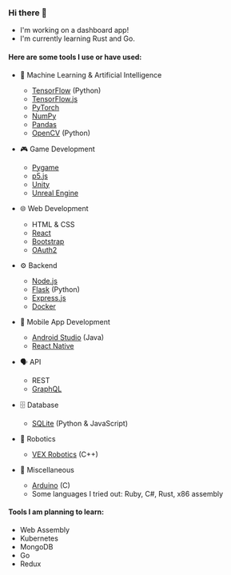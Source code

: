 ### Hi there 👋

<!--
**pokir/pokir** is a ✨ _special_ ✨ repository because its `README.md` (this file) appears on your GitHub profile.

Here are some ideas to get you started:

- 🔭 I’m currently working on ...
- 🌱 I’m currently learning ...
- 👯 I’m looking to collaborate on ...
- 🤔 I’m looking for help with ...
- 💬 Ask me about ...
- 📫 How to reach me: ...
- 😄 Pronouns: ...
- ⚡ Fun fact: ...
-->

- I'm working on a dashboard app!
- I'm currently learning Rust and Go.

#### Here are some tools I use or have used:

- 🧠 Machine Learning & Artificial Intelligence
  - [TensorFlow](https://www.tensorflow.org/) (Python)
  - [TensorFlow.js](https://www.tensorflow.org/js)
  - [PyTorch](https://pytorch.org/)
  - [NumPy](https://numpy.org/)
  - [Pandas](https://pandas.pydata.org/)
  - [OpenCV](https://docs.opencv.org/master/) (Python)

- 🎮 Game Development
  - [Pygame](https://www.pygame.org/)
  - [p5.js](https://p5js.org/)
  - [Unity](https://unity.com/)
  - [Unreal Engine](https://www.unrealengine.com/)

- 🌐 Web Development
  - HTML & CSS
  - [React](https://reactjs.org/)
  - [Bootstrap](https://getbootstrap.com/)
  - [OAuth2](https://oauth.net/2/)

- ⚙️ Backend
  - [Node.js](https://nodejs.dev/)
  - [Flask](https://flask.palletsprojects.com/) (Python)
  - [Express.js](https://expressjs.com/)
  - [Docker](https://www.docker.com/)

- 📱 Mobile App Development
  - [Android Studio](https://developer.android.com/studio/) (Java)
  - [React Native](https://reactnative.dev/)

- 🗣️ API
  - REST
  - [GraphQL](https://graphql.org/)

- 🗄️ Database
  - [SQLite](https://www.sqlite.org/) (Python & JavaScript)

- 🤖 Robotics
  - [VEX Robotics](https://www.vexrobotics.com/) (C++)

- 🧰 Miscellaneous
  - [Arduino](https://www.arduino.cc/) (C)
  - Some languages I tried out: Ruby, C#, Rust, x86 assembly

#### Tools I am planning to learn:

- Web Assembly
- Kubernetes
- MongoDB
- Go
- Redux
